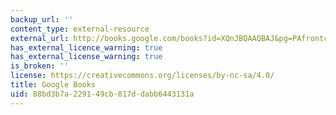 ```yaml
---
backup_url: ''
content_type: external-resource
external_url: http://books.google.com/books?id=XQnJBQAAQBAJ&pg=PAfrontcover
has_external_licence_warning: true
has_external_license_warning: true
is_broken: ''
license: https://creativecommons.org/licenses/by-nc-sa/4.0/
title: Google Books
uid: 88bd3b7a-2291-49cb-817d-dabb6443131a
---
```

